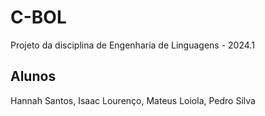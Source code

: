 # C-BOL
Projeto da disciplina de Engenharia de Linguagens - 2024.1

## Alunos
Hannah Santos, Isaac Lourenço, Mateus Loiola, Pedro Silva
